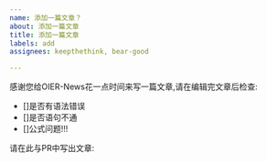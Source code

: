 ```yaml
---
name: 添加一篇文章？
about: 添加一篇文章
title: 添加一篇文章
labels: add
assignees: keepthethink, bear-good

---
```


感谢您给OIER-News花一点时间来写一篇文章,请在编辑完文章后检查:
- []是否有语法错误
- []是否语句不通
- []公式问题!!!

请在此与PR中写出文章:
